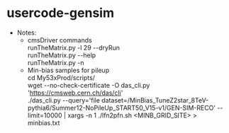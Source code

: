 usercode-gensim
===============

* Notes:
  * cmsDriver commands  
    runTheMatrix.py -l 29 --dryRun  
    runTheMatrix.py --help  
    runTheMatrix.py -n
  * Min-bias samples for pileup  
  cd My53xProd/scripts/  
  wget --no-check-certificate -O das_cli.py 'https://cmsweb.cern.ch/das/cli'  
  ./das_cli.py --query='file dataset=/MinBias_TuneZ2star_8TeV-pythia6/Summer12-NoPileUp_START50_V15-v1/GEN-SIM-RECO' --limit=10000 | xargs -n 1 ./lfn2pfn.sh <MINB_GRID_SITE> > minbias.txt  


